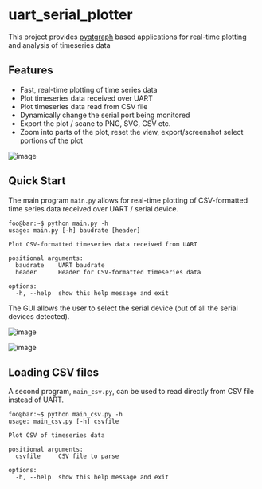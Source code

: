 # uart_serial_plotter

This project provides [pyqtgraph](https://www.pyqtgraph.org/) based applications for real-time plotting and analysis of timeseries data

## Features
- Fast, real-time plotting of time series data
- Plot timeseries data received over UART
- Plot timeseries data read from CSV file
- Dynamically change the serial port being monitored
- Export the plot / scane to PNG, SVG, CSV etc.
- Zoom into parts of the plot, reset the view, export/screenshot select portions of the plot

![image](https://i.imgur.com/vkrgcVm.png)

## Quick Start

The main program `main.py` allows for real-time plotting of CSV-formatted time series data received over UART / serial device.

```console
foo@bar:~$ python main.py -h
usage: main.py [-h] baudrate [header]

Plot CSV-formatted timeseries data received from UART

positional arguments:
  baudrate    UART baudrate
  header      Header for CSV-formatted timeseries data

options:
  -h, --help  show this help message and exit
```

The GUI allows the user to select the serial device (out of all the serial devices detected).

![image](https://i.imgur.com/KhoK05k.png)

![image](https://i.imgur.com/e6RhP3r.png)

## Loading CSV files

A second program, `main_csv.py`, can be used to read directly from CSV file instead of UART.

```console
foo@bar:~$ python main_csv.py -h
usage: main_csv.py [-h] csvfile

Plot CSV of timeseries data

positional arguments:
  csvfile     CSV file to parse

options:
  -h, --help  show this help message and exit
```
